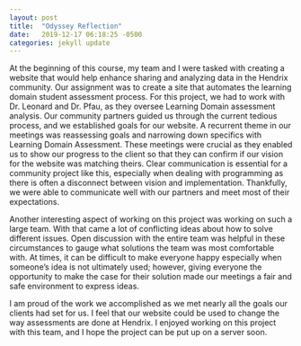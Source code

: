 ```yaml
---
layout: post
title:  "Odyssey Reflection"
date:   2019-12-17 06:18:25 -0500
categories: jekyll update
---
```


At the beginning of this course, my team and I were tasked with creating a website that would help enhance sharing and analyzing data in the Hendrix community. Our assignment was to create a site that automates the learning domain student assessment process. For this project, we had to work with Dr. Leonard and Dr. Pfau, as they oversee Learning Domain assessment analysis. Our community partners guided us through the current tedious process, and we established goals for our website. A recurrent theme in our meetings was reassessing goals and narrowing down specifics with Learning Domain Assessment. These meetings were crucial as they enabled us to show our progress to the client so that they can confirm if our vision for the website was matching theirs. Clear communication is essential for a community project like this, especially when dealing with programming as there is often a disconnect between vision and implementation. Thankfully, we were able to communicate well with our partners and meet most of their expectations.

Another interesting aspect of working on this project was working on such a large team. With that came a lot of conflicting ideas about how to solve different issues. Open discussion with the entire team was helpful in these circumstances to gauge what solutions the team was most comfortable with. At times, it can be difficult to make everyone happy especially when someone’s idea is not ultimately used; however, giving everyone the opportunity to make the case for their solution made our meetings a fair and safe environment to express ideas.

I am proud of the work we accomplished as we met nearly all the goals our clients had set for us. I feel that our website could be used to change the way assessments are done at Hendrix. I enjoyed working on this project with this team, and I hope the project can be put up on a server soon.

